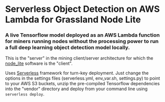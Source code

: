 # Serverless Object Detection on AWS Lambda for Grassland Node Lite

### A live Tensorflow model deployed as an AWS Lambda function for miners running nodes without the processing power to run a full deep learning object detection model locally. 

This is the "server" in the mining client/server architecture for which the [node_lite](https://github.com/grasslandnetwork/node_lite) software is the "client". 

Uses [Serverless](https://serverless.com/) framework for turn-key deployment. Just change the options in the settings files (serverless.yml, env_var.sh, settings.py) to point to your AWS S3 buckets, unzip the pre-compiled Tensorflow dependencies into the "vendor" directory and deploy from your command line using `serverless deploy`.
